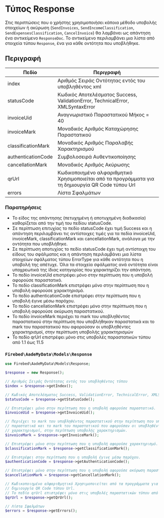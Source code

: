 # Τύπος Response

Στις περιπτώσεις που ο χρήστης χρησιμοποιήσει κάποια μέθοδο υποβολής στοιχείων ή
ακύρωση (`SendInvoices`, `SendIncomeClassification`, `SendExpensesClassification`,
`CancelInvoice`) θα λαμβάνει ως απάντηση ένα αντικείμενο `ResponseDoc`. Το
αντικείμενο περιλαμβάνει μια λίστα από στοιχεία τύπου `Response`, ένα για κάθε οντότητα
που υποβλήθηκε.

## Περιγραφή

| Πεδίο              | Περιγραφή                                                                                           |
|--------------------|-----------------------------------------------------------------------------------------------------|
| index              | Αριθμός Σειράς Οντότητας εντός του υποβληθέντος xml                                                 |
| statusCode         | Κωδικός Αποτελέσματος Success, ValidationError, TechnicalError, XMLSyntaxError                      |
| invoiceUid         | Αναγνωριστικό Παραστατικού Μήκος = 40                                                               |
| invoiceMark        | Μοναδικός Αριθμός Καταχώρησης Παραστατικού                                                          |
| classificationMark | Μοναδικός Αριθμός Παραλαβής Χαρακτηρισμού                                                           |
| authenticationCode | Συμβολοσειρά Αυθεντικοποίησης                                                                       |
| cancellationMark   | Μοναδικός Αριθμός Ακύρωσης                                                                          |
| qrUrl              | Κωδικοποιημένο αλφαριθμητικό Χρησιμοποιείται από τα προγράμματα για τη δημιουργία QR Code τύπου Url |
| errors             | Λίστα Σφαλμάτων                                                                                     |

### Παρατηρήσεις

- Το είδος της απάντησης (πετυχημένη ή αποτυχημένη διαδικασία) καθορίζεται από την
  τιμή του πεδίου statusCode.
- Σε περίπτωση επιτυχίας το πεδίο statusCode έχει τιμή Success και η απάντηση
  περιλαμβάνει τις αντίστοιχες τιμές για τα πεδία invoiceUid, invoiceMark,
  classificationMark και cancellationMark, ανάλογα με την οντότητα που υποβλήθηκε.
- Σε περίπτωση αποτυχίας το πεδίο statusCode έχει τιμή αντίστοιχη του είδους του
  σφάλματος και η απάντηση περιλαμβάνει μια λίστα στοιχείων σφάλματος τύπου
  ErrorType για κάθε οντότητα που η υποβολή της απέτυχε. Όλα τα στοιχεία σφάλματος
  ανά οντότητα είναι υποχρεωτικά της ίδιας κατηγορίας που χαρακτηρίζει την απάντηση.
- Το πεδίο invoiceUid επιστρέφει μόνο στην περίπτωση που η υποβολή αφορούσε
  παραστατικό.
- Το πεδίο classificationMark επιστρέφει μόνο στην περίπτωση που η υποβολή
  αφορούσε χαρακτηρισμό.
- Το πεδίο authenticationCode επιστρέφει στην περίπτωση που η υποβολή έγινε μέσω
  παρόχου.
- Το πεδίο cancellationMark επιστρέφει μόνο στην περίπτωση που η υποβολή αφορούσε
  ακύρωση παραστατικού.
- Το πεδίο invoiceMark περιέχει το mark του υποβληθέντος παραστατικού στην
  περίπτωση που υποβλήθηκαν παραστατικά και το mark του παραστατικού που
  αφορούσαν οι υποβληθέντες χαρακτηρισμοί, στην περίπτωση υποβολής
  χαρακτηρισμών
- Το πεδίο qrUrl επιστρέφει μόνο στις υποβολές παραστατικών τύπου από 1.1 έως 11.5

### `Firebed\AadeMyData\Models\Response`

```php
use Firebed\AadeMyData\Models\Response;

$response = new Response();

// Αριθμός Σειράς Οντότητας εντός του υποβληθέντος τύπου
$index = $response->getIndex();

// Κωδικός Αποτελέσματος Success, ValidationError, TechnicalError, XMLSyntaxError
$statusCode = $response->getStatusCode();

// Επιστρέφει μόνο στην περίπτωση που η υποβολή αφορούσε παραστατικό.
$invoiceUid = $response->getInvoiceUid();

// Περιέχει το mark του υποβληθέντος παραστατικού στην περίπτωση που υποβλήθηκαν
// παραστατικά και το mark του παραστατικού που αφορούσαν οι υποβληθέντες
// χαρακτηρισμοί, στην περίπτωση υποβολής χαρακτηρισμών.
$invoiceMark = $response->getInvoiceMark();

// Επιστρέφει μόνο στην περίπτωση που η υποβολή αφορούσε χαρακτηρισμό.
$classificationMark = $response->getClassificationMark();

// Επιστρέφει στην περίπτωση που η υποβολή έγινε μέσω παρόχου.
$authenticationCode = $response->getAuthenticationCode();

// Επιστρέφει μόνο στην περίπτωση που η υποβολή αφορούσε ακύρωση παραστατικού.
$cancellationMark = $response->getCancellationMark();

// Κωδικοποιημένο αλφαριθμητικό Χρησιμοποιείται από τα προγράμματα για τη
// δημιουργία QR Code τύπου Url.
// Το πεδίο qrUrl επιστρέφει μόνο στις υποβολές παραστατικών τύπου από 1.1 έως 11.5
$qrUrl = $response->getQrUrl();

// Λίστα Σφαλμάτων
$errors = $response->getErrors();
```